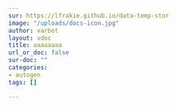 ```yaml
---
sur: https://lfrakie.github.io/data-temp-stor
image: "/uploads/docs-icon.jpg"
author: varbot
layout: vdoc
title: aaaaaaaa
url_or_doc: false
sur-doc: ""
categories:
- autogen
tags: []

---
```


